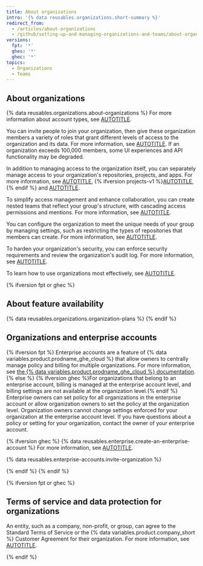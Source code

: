 ```yaml
---
title: About organizations
intro: '{% data reusables.organizations.short-summary %}'
redirect_from:
  - /articles/about-organizations
  - /github/setting-up-and-managing-organizations-and-teams/about-organizations
versions:
  fpt: '*'
  ghes: '*'
  ghec: '*'
topics:
  - Organizations
  - Teams
---
```


## About organizations

{% data reusables.organizations.about-organizations %} For more information about account types, see [AUTOTITLE](/get-started/learning-about-github/types-of-github-accounts).

You can invite people to join your organization, then give these organization members a variety of roles that grant different levels of access to the organization and its data. For more information, see [AUTOTITLE](/organizations/managing-peoples-access-to-your-organization-with-roles/roles-in-an-organization). If an organization exceeds 100,000 members, some UI experiences and API functionality may be degraded.

In addition to managing access to the organization itself, you can separately manage access to your organization's repositories, projects, and apps. For more information, see [AUTOTITLE](/organizations/managing-user-access-to-your-organizations-repositories/managing-repository-roles/repository-roles-for-an-organization), {% ifversion projects-v1 %}[AUTOTITLE](/organizations/managing-access-to-your-organizations-project-boards/project-board-permissions-for-an-organization),{% endif %} and [AUTOTITLE](/organizations/managing-programmatic-access-to-your-organization).

To simplify access management and enhance collaboration, you can create nested teams that reflect your group's structure, with cascading access permissions and mentions. For more information, see [AUTOTITLE](/organizations/organizing-members-into-teams/about-teams).

You can configure the organization to meet the unique needs of your group by managing settings, such as restricting the types of repositories that members can create. For more information, see [AUTOTITLE](/organizations/managing-organization-settings).

To harden your organization's security, you can enforce security requirements and review the organization's audit log. For more information, see [AUTOTITLE](/organizations/keeping-your-organization-secure).

To learn how to use organizations most effectively, see [AUTOTITLE](/organizations/collaborating-with-groups-in-organizations/best-practices-for-organizations).

{% ifversion fpt or ghec %}

## About feature availability

{% data reusables.organizations.organization-plans %}
{% endif %}

## Organizations and enterprise accounts

{% ifversion fpt %}
Enterprise accounts are a feature of {% data variables.product.prodname_ghe_cloud %} that allow owners to centrally manage policy and billing for multiple organizations. For more information, see [the {% data variables.product.prodname_ghe_cloud %} documentation](/enterprise-cloud@latest/organizations/collaborating-with-groups-in-organizations/about-organizations).
{% else %}
{% ifversion ghec %}For organizations that belong to an enterprise account, billing is managed at the enterprise account level, and billing settings are not available at the organization level.{% endif %} Enterprise owners can set policy for all organizations in the enterprise account or allow organization owners to set the policy at the organization level. Organization owners cannot change settings enforced for your organization at the enterprise account level. If you have questions about a policy or setting for your organization, contact the owner of your enterprise account.

{% ifversion ghec %}
{% data reusables.enterprise.create-an-enterprise-account %} For more information, see [AUTOTITLE](/admin/managing-your-enterprise-account/creating-an-enterprise-account).

{% data reusables.enterprise-accounts.invite-organization %}

{% endif %}
{% endif %}

{% ifversion fpt or ghec %}

## Terms of service and data protection for organizations

An entity, such as a company, non-profit, or group, can agree to the Standard Terms of Service or the {% data variables.product.company_short %} Customer Agreement for their organization. For more information, see [AUTOTITLE](/organizations/managing-organization-settings/upgrading-to-the-github-customer-agreement).

{% endif %}
